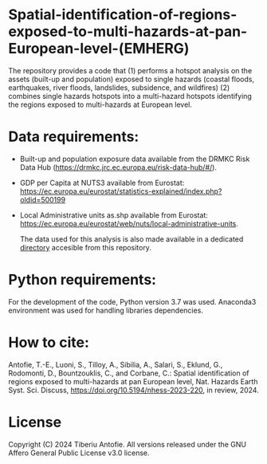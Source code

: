 # Spatial-identification-of-regions-exposed-to-multi-hazards-at-pan-European-level-(EMHERG)
The repository provides a code that (1) performs a hotspot analysis on the assets (built-up and population) exposed to single hazards (coastal floods, earthquakes, river floods, landslides, subsidence, and wildfires) (2) combines single hazards hotspots into a multi-hazard hotspots identifying the regions exposed to multi-hazards at European level.
# Data requirements:
- Built-up and population exposure data available from the DRMKC Risk Data Hub (https://drmkc.jrc.ec.europa.eu/risk-data-hub/#/).
- GDP per Capita at NUTS3 available from Eurostat: https://ec.europa.eu/eurostat/statistics-explained/index.php?oldid=500199
- Local Administrative units as.shp available from Eurostat: https://ec.europa.eu/eurostat/web/nuts/local-administrative-units.

  The data used for this analysis is also made available in a dedicated [directory](https://github.com/Tiberiu-79/Spatial-identification-of-regions-exposed-to-multi-hazards-at-pan-European-level-EMHERG-/tree/main/Data_MH) accesible from this repository. 
# Python requirements:
For the development of the code, Python version 3.7 was used. Anaconda3 environment was used for handling libraries dependencies.

# How to cite:
Antofie, T.-E., Luoni, S., Tilloy, A., Sibilia, A., Salari, S., Eklund, G., Rodomonti, D., Bountzouklis, C., and Corbane, C.: Spatial identification of regions exposed to multi-hazards at pan European level, Nat. Hazards Earth Syst. Sci. Discuss, https://doi.org/10.5194/nhess-2023-220, in review, 2024.
# License
Copyright (C) 2024 Tiberiu Antofie. All versions released under the GNU Affero General Public License v3.0 license.
